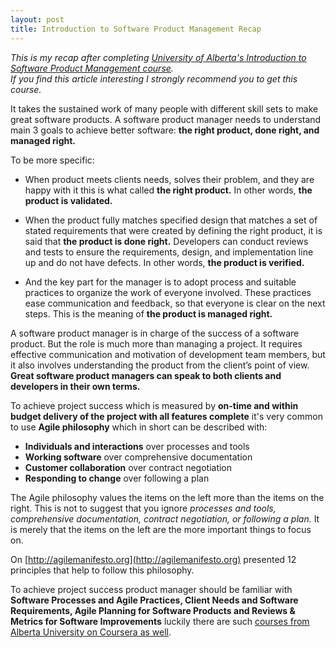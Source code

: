 ```yaml
---
layout: post
title: Introduction to Software Product Management Recap
---
```


_This is my recap after completing [University of Alberta's Introduction to Software Product Management course](https://www.coursera.org/learn/introduction-to-software-product-management).  
If you find this article interesting I strongly recommend you to get this course._

It takes the sustained work of many people with different skill sets to make great software products. A software product manager needs to understand main 3 goals to achieve better software: **the right product, done right, and managed right.**

To be more specific:

* When product meets clients needs, solves their problem, and they are happy with it this is what called **the right product.** In other words, **the product is validated.**

* When the product fully matches specified design that matches a set of stated requirements that were created by defining the right product, it is said that **the product is done right.** Developers can conduct reviews and tests to ensure the requirements, design, and implementation line up and do not have defects. In other words, **the product is verified.**

* And the key part for the manager is to adopt process and suitable practices to organize the work of everyone involved. These practices ease communication and feedback, so that everyone is clear on the next steps. This is the meaning of **the product is managed right.**

A software product manager is in charge of the success of a software product. But the role is much more than managing a project. It requires effective communication and motivation of development team members, but it also involves understanding the product from the client’s point of view.
**Great software product managers can speak to both clients and developers in their own terms.**

To achieve project success which is measured by **on-time and within budget delivery of the project with all features complete** it's very common to use **Agile philosophy** which in short can be described with:

* **Individuals and interactions** over processes and tools
* **Working software** over comprehensive documentation
* **Customer collaboration** over contract negotiation
* **Responding to change** over following a plan

The Agile philosophy values the items on the left more than the items on the right. This is not to suggest that you ignore _processes and tools, comprehensive documentation, contract negotiation, or following a plan._ It is merely that the items on the left are the more important things to focus on.

On [http://agilemanifesto.org](http://agilemanifesto.org) presented 12 principles that help to follow this philosophy.

To achieve project success product manager should be familiar with **Software Processes and Agile Practices, Client Needs and Software Requirements, Agile Planning for Software Products and Reviews & Metrics for Software Improvements** luckily there are such [courses from Alberta University on Coursera as well](https://www.coursera.org/specializations/product-management).
